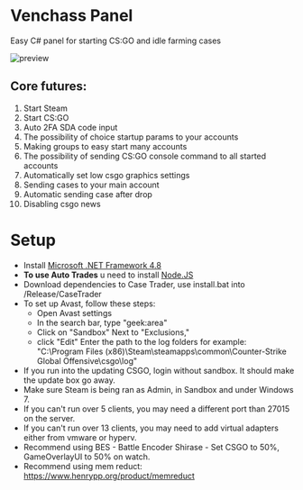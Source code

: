
# Venchass Panel

Easy C# panel for starting CS:GO and idle farming cases

![preview](https://github.com/VenchasS/Venchass_Panel/assets/49115035/e35ec951-e2a4-45c9-9cfc-fe4dc7136b5a)



## Core futures:
  1. Start Steam
  2. Start CS:GO
  3. Auto 2FA SDA code input
  4. The possibility of choice startup params to your accounts
  5. Making groups to easy start many accounts
  6. The possibility of sending CS:GO console command to all started accounts
  7. Automatically set low csgo graphics settings
  8. Sending cases to your main account
  9. Automatic sending case after drop
  10. Disabling csgo news 
  
# Setup 
  - Install [Microsoft .NET Framework 4.8](https://dotnet.microsoft.com/en-us/download/dotnet-framework/net48 "https://dotnet.microsoft.com/en-us/download/dotnet-framework/net48")
  -  **To use Auto Trades** u need to install [Node.JS](https://nodejs.org/dist/v18.16.0/node-v18.16.0-x64.msi "https://nodejs.org/dist/v18.16.0/node-v18.16.0-x64.msi")
  - Download dependencies to Case Trader, use install.bat into /Release/CaseTrader
  - To set up Avast, follow these steps: 
	  - Open Avast settings 
	  - In the search bar, type "geek:area" 
	  - Click on "Sandbox" Next to "Exclusions," 
	  - click "Edit" Enter the path to the log folders 
	  for example: "C:\Program Files (x86)\Steam\steamapps\common\Counter-Strike Global Offensive\csgo\log"
  - If you run into the updating CSGO, login without sandbox. It should make the update box go away.
  -  Make sure Steam is being ran as Admin, in Sandbox and under Windows 7.
  -  If you can't run over 5 clients, you may need a different port than 27015 on the server. 
  -  If you can't run over 13 clients, you may need to add virtual adapters either from vmware or hyperv.
  -  Recommend using BES - Battle Encoder Shirase - Set CSGO to 50%, GameOverlayUI to 50% on watch.
  -  Recommend using mem reduct: https://www.henrypp.org/product/memreduct
